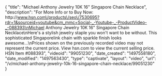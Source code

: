 {
    "title": "Michael Anthony Jewelry 10K 16\" Singapore Chain Necklace",
    "description": "For More Info or to Buy Now: http:\/\/www.hsn.com\/products\/seo\/7530695?rdr=1&sourceid=youtube&cm_mmc=Social-_-Youtube-_-ProductVideo-_-088393\nMichael Anthony Jewelry 10K 16\" Singapore Chain Necklace\nHere's a stylish jewelry staple you won't want to be without. This sophisticated Singaporelink chain with sparkle finish looks awesome...\nPrices shown on the previously recorded video may not represent the current price.  View hsn.com to view the current selling price. HSN Item #088393",
    "videoid": "99051230",
    "date_created": "1497558180",
    "date_modified": "1497563430",
    "type": "captivate",
    "layout": "video",
    "url": "\/v\/michael-anthony-jewelry-10k-16-singapore-chain-necklace\/99051230"
}
